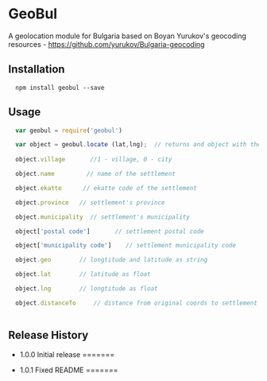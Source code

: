 GeoBul
=========

A geolocation module for Bulgaria based on Boyan Yurukov's geocoding resources - https://github.com/yurukov/Bulgaria-geocoding


## Installation

```shell
  npm install geobul --save
  ```

## Usage

```js
  var geobul = require('geobul')

  var object = geobul.locate (lat,lng);  // returns and object with the data of the closest settlement	
  
  object.village  	   //1 - village, 0 - city

  object.name 		  // name of the settlement

  object.ekatte  	 // ekatte code of the settlement

  object.province 	// settlement's province

  object.municipality  // settlement's municipality

  object['postal code']  	  // settlement postal code

  object['municipality code'] 	 // settlement municipality code

  object.geo   		// longtitude and latitude as string

  object.lat   		// latitude as float

  object.lng   		// longtitude as float

  object.distanceTo     // distance from original coords to settlement
  
```



## Release History

* 1.0.0 Initial release
=======

* 1.0.1 Fixed README
=======

